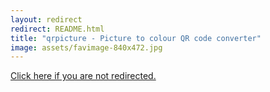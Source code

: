 ```yaml
---
layout: redirect
redirect: README.html
title: "qrpicture - Picture to colour QR code converter"
image: assets/favimage-840x472.jpg
---
```


<a href="{{ page.redirect }}">Click here if you are not redirected.</a>
